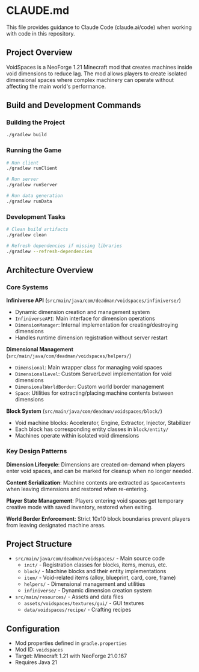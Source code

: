 # CLAUDE.md

This file provides guidance to Claude Code (claude.ai/code) when working with code in this repository.

## Project Overview

VoidSpaces is a NeoForge 1.21 Minecraft mod that creates machines inside void dimensions to reduce lag. The mod allows players to create isolated dimensional spaces where complex machinery can operate without affecting the main world's performance.

## Build and Development Commands

### Building the Project
```bash
./gradlew build
```

### Running the Game
```bash
# Run client
./gradlew runClient

# Run server  
./gradlew runServer

# Run data generation
./gradlew runData
```

### Development Tasks
```bash
# Clean build artifacts
./gradlew clean

# Refresh dependencies if missing libraries
./gradlew --refresh-dependencies
```

## Architecture Overview

### Core Systems

**Infiniverse API** (`src/main/java/com/deadman/voidspaces/infiniverse/`)
- Dynamic dimension creation and management system
- `InfiniverseAPI`: Main interface for dimension operations
- `DimensionManager`: Internal implementation for creating/destroying dimensions
- Handles runtime dimension registration without server restart

**Dimensional Management** (`src/main/java/com/deadman/voidspaces/helpers/`)
- `Dimensional`: Main wrapper class for managing void spaces
- `DimensionalLevel`: Custom ServerLevel implementation for void dimensions  
- `DimensionalWorldBorder`: Custom world border management
- `Space`: Utilities for extracting/placing machine contents between dimensions

**Block System** (`src/main/java/com/deadman/voidspaces/block/`)
- Void machine blocks: Accelerator, Engine, Extractor, Injector, Stabilizer
- Each block has corresponding entity classes in `block/entity/`
- Machines operate within isolated void dimensions

### Key Design Patterns

**Dimension Lifecycle**: Dimensions are created on-demand when players enter void spaces, and can be marked for cleanup when no longer needed.

**Content Serialization**: Machine contents are extracted as `SpaceContents` when leaving dimensions and restored when re-entering.

**Player State Management**: Players entering void spaces get temporary creative mode with saved inventory, restored when exiting.

**World Border Enforcement**: Strict 10x10 block boundaries prevent players from leaving designated machine areas.

## Project Structure

- `src/main/java/com/deadman/voidspaces/` - Main source code
  - `init/` - Registration classes for blocks, items, menus, etc.
  - `block/` - Machine blocks and their entity implementations  
  - `item/` - Void-related items (alloy, blueprint, card, core, frame)
  - `helpers/` - Dimensional management and utilities
  - `infiniverse/` - Dynamic dimension creation system
- `src/main/resources/` - Assets and data files
  - `assets/voidspaces/textures/gui/` - GUI textures
  - `data/voidspaces/recipe/` - Crafting recipes

## Configuration

- Mod properties defined in `gradle.properties`
- Mod ID: `voidspaces`  
- Target: Minecraft 1.21 with NeoForge 21.0.167
- Requires Java 21